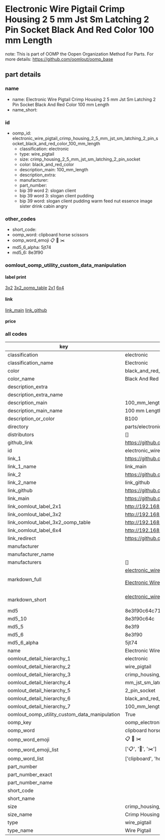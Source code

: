 # Electronic Wire Pigtail Crimp Housing 2 5 mm Jst Sm Latching 2 Pin Socket Black And Red Color 100 mm Length  

note: This is part of OOMP the Oopen Organization Method For Parts. For more details: https://github.com/oomlout/oomp_base

##  part details
  







### name
* name: Electronic Wire Pigtail Crimp Housing 2 5 mm Jst Sm Latching 2 Pin Socket Black And Red Color 100 mm Length
* name_short: 
### id
* oomp_id: electronic_wire_pigtail_crimp_housing_2_5_mm_jst_sm_latching_2_pin_socket_black_and_red_color_100_mm_length
  * classification: electronic
  * type: wire_pigtail
  * size: crimp_housing_2_5_mm_jst_sm_latching_2_pin_socket
  * color: black_and_red_color
  * description_main: 100_mm_length
  * description_extra: 
  * manufacturer: 
  * part_number: 
  * bip 39 word 2: slogan client
  * bip 39 word 3: slogan client pudding
  * bip 39 word: slogan client pudding warm feed nut essence image sister drink cabin angry

### other_codes
* short_code: 
* oomp_word: clipboard horse scissors
* oomp_word_emoji :clipboard: :horse: :scissors:
* md5_6_alpha: 5jt74
* md5_6: 8e3f90






### oomlout_oomp_utility_custom_data_manipulation
#### label print
[3x2](http://192.168.1.245:1112/?label=oomp%205jt74)
[3x2_oomp_table](http://192.168.1.108:1112/?label=oomp%205jt74)
[2x1](http://192.168.1.242:1112/?label=oomp%205jt74)
[6x4](http://192.168.1.55:1112/?label=oomp%205jt74)    

#### link

[link_main](https://github.com/oomlout/oomlout_oomp_version_1_messy/tree/main/parts/electronic_wire_pigtail_crimp_housing_2_5_mm_jst_sm_latching_2_pin_socket_black_and_red_color_100_mm_length) [link_github](https://github.com/oomlout/oomlout_oomp_version_1_messy/tree/main/parts/electronic_wire_pigtail_crimp_housing_2_5_mm_jst_sm_latching_2_pin_socket_black_and_red_color_100_mm_length)                             

#### price







### all codes 
| key | value |  
| --- | --- |  
| classification | electronic |  
| classification_name | Electronic |  
| color | black_and_red_color |  
| color_name | Black And Red Color |  
| description_extra |  |  
| description_extra_name |  |  
| description_main | 100_mm_length |  
| description_main_name | 100 mm Length |  
| description_or_color | B100 |  
| directory | parts/electronic_wire_pigtail_crimp_housing_2_5_mm_jst_sm_latching_2_pin_socket_black_and_red_color_100_mm_length |  
| distributors | [] |  
| github_link | https://github.com/oomlout/oomlout_oomp_part_src/tree/main/parts/electronic_wire_pigtail_crimp_housing_2_5_mm_jst_sm_latching_2_pin_socket_black_and_red_color_100_mm_length |  
| id | electronic_wire_pigtail_crimp_housing_2_5_mm_jst_sm_latching_2_pin_socket_black_and_red_color_100_mm_length |  
| link_1 | https://github.com/oomlout/oomlout_oomp_version_1_messy/tree/main/parts/electronic_wire_pigtail_crimp_housing_2_5_mm_jst_sm_latching_2_pin_socket_black_and_red_color_100_mm_length |  
| link_1_name | link_main |  
| link_2 | https://github.com/oomlout/oomlout_oomp_version_1_messy/tree/main/parts/electronic_wire_pigtail_crimp_housing_2_5_mm_jst_sm_latching_2_pin_socket_black_and_red_color_100_mm_length |  
| link_2_name | link_github |  
| link_github | https://github.com/oomlout/oomlout_oomp_version_1_messy/tree/main/parts/electronic_wire_pigtail_crimp_housing_2_5_mm_jst_sm_latching_2_pin_socket_black_and_red_color_100_mm_length |  
| link_main | https://github.com/oomlout/oomlout_oomp_version_1_messy/tree/main/parts/electronic_wire_pigtail_crimp_housing_2_5_mm_jst_sm_latching_2_pin_socket_black_and_red_color_100_mm_length |  
| link_oomlout_label_2x1 | http://192.168.1.242:1112/?label=oomp%205jt74 |  
| link_oomlout_label_3x2 | http://192.168.1.245:1112/?label=oomp%205jt74 |  
| link_oomlout_label_3x2_oomp_table | http://192.168.1.108:1112/?label=oomp%205jt74 |  
| link_oomlout_label_6x4 | http://192.168.1.55:1112/?label=oomp%205jt74 |  
| link_redirect | https://github.com/oomlout/oomlout_oomp_version_1_messy/tree/main/parts/electronic_wire_pigtail_crimp_housing_2_5_mm_jst_sm_latching_2_pin_socket_black_and_red_color_100_mm_length |  
| manufacturer |  |  
| manufacturer_name |  |  
| manufacturers | [] |  
| markdown_full | [electronic_wire_pigtail_crimp_housing_2_5_mm_jst_sm_latching_2_pin_socket_black_and_red_color_100_mm_length](none)<br>[](none)<br>[Electronic Wire Pigtail Crimp Housing 2 5 Mm Jst Sm Latching 2 Pin Socket Black And Red Color 100 Mm Length](none)<br><br> |  
| markdown_short | [electronic_wire_pigtail_crimp_housing_2_5_mm_jst_sm_latching_2_pin_socket_black_and_red_color_100_mm_length](none)<br><br> |  
| md5 | 8e3f90c64c7149aa5eaa5f735a4ab65f |  
| md5_10 | 8e3f90c64c |  
| md5_5 | 8e3f9 |  
| md5_6 | 8e3f90 |  
| md5_6_alpha | 5jt74 |  
| name | Electronic Wire Pigtail Crimp Housing 2 5 mm Jst Sm Latching 2 Pin Socket Black And Red Color 100 mm Length |  
| oomlout_detail_hierarchy_1 | electronic |  
| oomlout_detail_hierarchy_2 | wire_pigtail |  
| oomlout_detail_hierarchy_3 | crimp_housing_2_5 |  
| oomlout_detail_hierarchy_4 | mm_jst_sm_latching |  
| oomlout_detail_hierarchy_5 | 2_pin_socket |  
| oomlout_detail_hierarchy_6 | black_and_red_color |  
| oomlout_detail_hierarchy_7 | 100_mm_length |  
| oomlout_oomp_utility_custom_data_manipulation | True |  
| oomp_key | oomp_electronic_wire_pigtail_crimp_housing_2_5_mm_jst_sm_latching_2_pin_socket_black_and_red_color_100_mm_length |  
| oomp_word | clipboard horse scissors |  
| oomp_word_emoji | :clipboard: :horse: :scissors: |  
| oomp_word_emoji_list | [':clipboard:', ':horse:', ':scissors:'] |  
| oomp_word_list | ['clipboard', 'horse', 'scissors'] |  
| part_number |  |  
| part_number_exact |  |  
| part_number_name |  |  
| short_code |  |  
| short_name |  |  
| size | crimp_housing_2_5_mm_jst_sm_latching_2_pin_socket |  
| size_name | Crimp Housing 2 5 mm Jst Sm Latching 2 Pin Socket |  
| type | wire_pigtail |  
| type_name | Wire Pigtail |  
